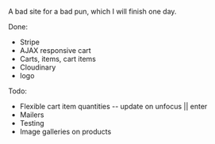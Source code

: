 A bad site for a bad pun, which I will finish one day.


Done:
- Stripe
- AJAX responsive cart
- Carts, items, cart items
- Cloudinary
- logo


Todo:
- Flexible cart item quantities -- update on unfocus || enter
- Mailers
- Testing
- Image galleries on products
